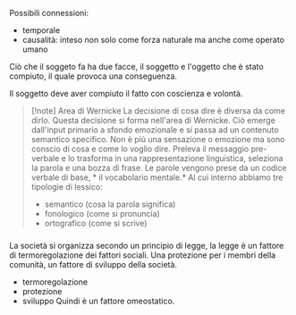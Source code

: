 Possibili connessioni:
- temporale
- causalità: inteso non solo come forza naturale ma anche come operato umano

Ciò che il soggeto fa ha due facce, il soggetto e l'oggetto che è stato compiuto, il quale provoca una conseguenza. 

Il soggetto deve aver compiuto il fatto con coscienza e volontà.
>[!note] Area di Wernicke
>La decisione di cosa dire è diversa da come dirlo.
>Questa decisione si forma nell'area di Wernicke. Ciò emerge dall'input primario a sfondo emozionale e si passa ad un contenuto semantico specifico. Non è più una sensazione o emozione ma sono conscio di cosa e come lo voglio dire. 
>Preleva il messaggio pre-verbale e lo trasforma in una rappresentazione linguistica, seleziona la parola e una bozza di frase. 
>Le parole vengono prese da un codice verbale di base, * il vocabolario mentale.* 
Al cui interno abbiamo tre tipologie di lessico:
>- semantico (cosa la parola significa)
>- fonologico (come si pronuncia)
>- ortografico (come si scrive)

###
La società si organizza secondo un principio di legge, la legge è un fattore di termoregolazione dei fattori sociali.
Una protezione per i membri della comunità, un fattore di sviluppo della società.
- termoregolazione
- protezione
- sviluppo
Quindi è un fattore omeostatico.
